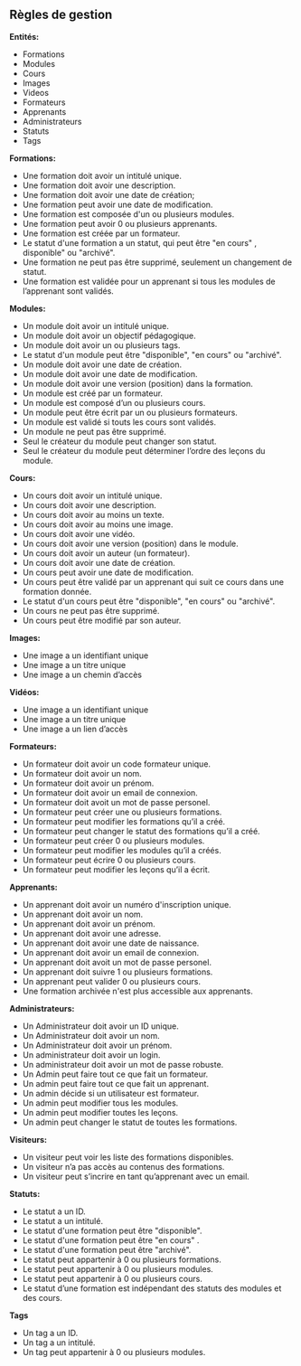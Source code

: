 ## Règles de gestion

**Entités:**

- Formations
- Modules
- Cours
- Images
- Videos
- Formateurs
- Apprenants
- Administrateurs
- Statuts
- Tags

**Formations:**

- Une formation doit avoir un intitulé unique.
- Une formation doit avoir une description.
- Une formation doit avoir une date de création;
- Une formation peut avoir une date de modification.
- Une formation est composée d'un ou plusieurs modules.
- Une formation peut avoir 0 ou plusieurs apprenants.
- Une formation est créée par un formateur.
- Le statut d'une formation a un statut, qui peut être "en cours" , disponible" ou "archivé".
- Une formation ne peut pas être supprimé, seulement un changement de statut.
- Une formation est validée pour un apprenant si tous les modules de l’apprenant sont validés.

**Modules:**

- Un module doit avoir un intitulé unique.
- Un module doit avoir un objectif pédagogique.
- Un module doit avoir un ou plusieurs tags.
- Le statut d'un module peut être "disponible", "en cours" ou "archivé".
- Un module doit avoir une date de création.
- Un module doit avoir une date de modification.
- Un module doit avoir une version (position) dans la formation.
- Un module est créé par un formateur.
- Un module est composé d’un ou plusieurs cours.
- Un module peut être écrit par un ou plusieurs formateurs.
- Un module est validé si touts les cours sont validés.
- Un module ne peut pas être supprimé.
- Seul le créateur du module peut changer son statut.
- Seul le créateur du module peut déterminer l’ordre des leçons du module.

**Cours:**

- Un cours doit avoir un intitulé unique.
- Un cours doit avoir une description.
- Un cours doit avoir au moins un texte.
- Un cours doit avoir au moins une image.
- Un cours doit avoir une vidéo.
- Un cours doit avoir une version (position) dans le module.
- Un cours doit avoir un auteur (un formateur).
- Un cours doit avoir une date de création.
- Un cours peut avoir une date de modification.
- Un cours peut être validé par un apprenant qui suit ce cours dans une formation donnée.
- Le statut d'un cours peut être "disponible", "en cours" ou "archivé".
- Un cours ne peut pas être supprimé.
- Un cours peut être modifié par son auteur.

**Images:** 

- Une image a un identifiant unique
- Une image a un titre unique
- Une image a un chemin d’accès

**Vidéos:**

- Une image a un identifiant unique
- Une image a un titre unique
- Une image a un lien d’accès

**Formateurs:**

- Un formateur doit avoir un code formateur unique.
- Un formateur doit avoir un nom.
- Un formateur doit avoir un prénom.
- Un formateur doit avoir un email de connexion.
- Un formateur doit avoit un mot de passe personel.
- Un formateur peut créer une ou plusieurs formations.
- Un formateur peut modifier les formations qu’il a créé.
- Un formateur peut changer le statut des formations qu’il a créé.
- Un formateur peut créer 0 ou plusieurs modules.
- Un formateur peut modifier les modules qu’il a créés.
- Un formateur peut écrire 0 ou plusieurs cours.
- Un formateur peut modifier les leçons qu’il a écrit.

**Apprenants:**

- Un apprenant doit avoir un numéro d'inscription unique.
- Un apprenant doit avoir un nom.
- Un apprenant doit avoir un prénom.
- Un apprenant doit avoir une adresse.
- Un apprenant doit avoir une date de naissance.
- Un apprenant doit avoir un email de connexion.
- Un apprenant doit avoit un mot de passe personel.
- Un apprenant doit suivre 1 ou plusieurs formations.
- Un apprenant peut valider 0 ou plusieurs cours.
- Une formation archivée n'est plus accessible aux apprenants.

**Administrateurs:**

- Un Administrateur doit avoir un ID unique.
- Un Administrateur doit avoir un nom.
- Un Administrateur doit avoir un prénom.
- Un administrateur doit avoir un login.
- Un administrateur doit avoir un mot de passe robuste.
- Un Admin peut faire tout ce que fait un formateur.
- Un admin peut faire tout ce que fait  un apprenant.
- Un admin décide si un utilisateur est formateur.
- Un admin peut modifier tous les modules.
- Un admin peut modifier toutes les leçons.
- Un admin peut changer le statut de toutes les formations.

**Visiteurs:**

- Un visiteur peut voir les liste des formations disponibles.
- Un visiteur n’a pas accès au contenus des formations.
- Un visiteur peut s’incrire en tant qu’apprenant avec un email.

**Statuts:**

- Le statut a un ID.
- Le statut a un intitulé.
- Le statut d'une formation peut être "disponible".
- Le statut d'une formation peut être "en cours" .
- Le statut d'une formation peut être "archivé".
- Le statut peut appartenir à 0 ou plusieurs formations.
- Le statut peut appartenir à 0 ou plusieurs modules.
- Le statut peut appartenir à 0 ou plusieurs cours.
- Le statut d’une formation est indépendant des statuts des modules et des cours.

**Tags**

- Un tag a un ID.
- Un tag a un intitulé.
- Un tag peut appartenir à 0 ou plusieurs modules.